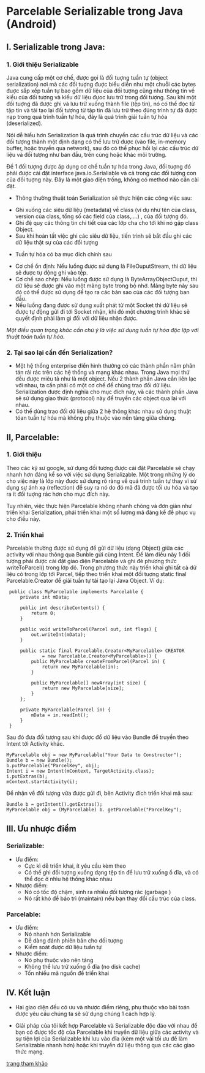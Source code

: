 # Parcelable Serializable trong Java (Android)

## I. Serializable trong Java:

### 1. Giới thiệu Serializable

Java cung cấp một cơ chế, được gọi là đối tuợng tuần tự (object serialization) nơi mà các đối tuợng đuợc biểu diễn như một chuỗi các bytes đuợc sắp xếp tuần tự bao gồm dữ liệu của đối tượng cũng như thông tin về kiểu của đối tượng và kiểu dữ liệu đựoc lưu trữ trong đối tượng. Sau khi một đối tuợng đã được ghi và lưu trữ xuống thành file (tệp tin), nó có thể đọc từ tập tin và tái tạo lại đối tượng từ tập tin đã lưu trữ theo đúng trình tự đã được nạp trong quá trình tuần tự hóa, đây là quá trình giải tuần tự hóa (deserialized).

Nói dễ hiểu hơn Serialization là quá trình chuyển các cấu trúc dữ liệu và các đối tượng thành một định dạng có thể lưu trữ được (vào file, in-memory buffer, hoặc truyền qua network), sau đó có thể phục hồi lại các cấu trúc dữ liệu và đối tượng như ban đầu, trên cùng hoặc khác môi trường.

Để 1 đối tượng được áp dụng cơ chế tuần tự hóa trong Java, đối tuợng đó phải được cài đặt interface java.io.Serialiable và cả trong các đối tượng con của đối tuợng này. Đây là một giao diện trống, không có method nào cần cài đặt.

* Thông thường thuật toán Serialization sẽ thực hiện các công việc sau:

 + Ghi xuống các siêu dữ liệu (metadata) về class (ví dụ như tên của class, version của class, tổng số các field của class,….) , của đối tượng đó.
 + Ghi đệ quy các thông tin chi tiết của các lớp cha cho tới khi nó gặp class Object. 
 + Sau khi hoàn tất việc ghi các siêu dữ liệu, tiến trình sẽ bắt đầu ghi các dữ liệu thật sự của các đối tượng

* Tuần tự hóa có ba mục đích chính sau

 + Cơ chế ổn định: Nếu luồng được sử dụng là FileOuputStream, thì dữ liệu sẽ được tự động ghi vào tệp.
 + Cơ chế sao chép: Nếu luồng được sử dụng là ByteArrayObjectOuput, thì dữ liệu sẽ được ghi vào một mảng byte trong bộ nhớ. Mảng byte này sau đó có thể được sử dụng để tạo ra các bản sao của các đối tượng ban đầu.
 + Nếu luồng đang được sử dụng xuất phát từ một Socket thì dữ liệu sẽ được tự động gửi đi tới Socket nhận, khi đó một chương trình khác sẽ quyết định phải làm gì đối với dữ liệu nhận được.

_Một điều quan trọng khác cần chú ý là việc sử dụng tuần tự hóa độc lập với thuật toán tuần tự hóa._

### 2. Tại sao lại cần đến Serialization?

* Một hệ thống enterprise điển hình thường có các thành phần nằm phân tán rải rác trên các hệ thống và mạng khác nhau. Trong Java mọi thứ đều được miêu tả như là một object. Nếu 2 thành phần Java cần liên lạc với nhau, ta cần phải có một cơ chế để chúng trao đổi dữ liệu. Serialization được định nghĩa cho mục đích này, và các thành phần Java sẽ sử dụng giao thức (protocol) này để truyền các object qua lại với nhau.
* Có thể dùng trao đối dữ liệu giữa 2 hệ thông khác nhau sử dụng thuật tóan tuần tự hóa mà không phụ thuộc vào nền tảng giữa chúng.

## II, Parcelable:

### 1. Giới thiệu

Theo các kỹ sư google, sử dụng đối tượng được cài đặt Parcelable sẽ chạy nhanh hơn đáng kể so với việc sử dụng Serializable. Một trong những lý do cho việc này là lớp này đuợc sử dụng rõ ràng về quá trình tuần tự thay vì sử dụng sự ánh xạ (reflection) để suy ra nó do đó mã đã được tối ưu hóa và tạo ra ít đối tuợng rác hơn cho mục đích này.

Tuy nhiên, việc thực hiện Parcelable không nhanh chóng và đơn giản như triển khai Serialization, phải triển khai một số lượng mã đáng kể để phục vụ cho điều này.

### 2. Triển khai

Parcelable thường được sử dụng để gửi dữ liệu (dạng Object) giữa các activity với nhau thông qua Bunble gửi cùng Intent. Để làm điều này 1 đối tượng phải được cài đặt giao diện Parcelable và ghi đè phương thức writeToParcel() trong lớp đó. Trong phương thức này triển khai ghi tất cả dữ liệu có trong lớp tới Parcel, tiếp theo triển khai một đối tuợng static final Parcelable.Creator để giải tuần tự tái tạo lại Java Object. Ví dụ:
```
 public class MyParcelable implements Parcelable {
     private int mData;

     public int describeContents() {
         return 0;
     }

     public void writeToParcel(Parcel out, int flags) {
         out.writeInt(mData);
     }

     public static final Parcelable.Creator<MyParcelable> CREATOR
             = new Parcelable.Creator<MyParcelable>() {
         public MyParcelable createFromParcel(Parcel in) {
             return new MyParcelable(in);
         }

         public MyParcelable[] newArray(int size) {
             return new MyParcelable[size];
         }
     };

     private MyParcelable(Parcel in) {
         mData = in.readInt();
     }
 }
```
Sau đó đưa đối tượng sau khi được đổ dữ liệu vào Bundle để truyền theo Intent tới Activity khác.
```
MyParcelable obj = new MyParcelable("Your Data to Constructor"); 
Bundle b = new Bundle();
b.putParcelable("ParcelKey", obj);
Intent i = new Intent(mContext, TargetActivity.class);
i.putExtras(b);
mContext.startActivity(i);
```
Để nhận về đối tượng vừa được gửi đi, bên Activity đích triển khai mã sau:
```
Bundle b = getIntent().getExtras();
MyParcelable obj = (MyParcelable) b. getParcelable("ParcelKey");
```

## III. Ưu nhược điểm

### Serializable:

* Ưu điểm:
  * Cực kì dễ triển khai, ít yêu cầu kèm theo
  * Có thể ghi đối tượng xuống dạng tệp tin để lưu trữ xuống ổ đĩa, và có thể đọc ở nhìu hệ thống khác nhau
* Nhược điểm:
  * Nó có tốc độ chậm, sinh ra nhiều đối tượng rác (garbage )
  * Nó rất khó để bảo trì (maintain) nếu bạn thay đổi cấu trúc của class.
### Parcelable:

* Ưu điểm:
  * Nó nhanh hơn Serializable
  * Dễ dàng đánh phiên bản cho đối tượng
  * Kiểm soát được dữ liệu tuần tự
* Nhược điểm:
  * Nó phụ thuộc vào nên tảng
  * Không thể lưu trữ xuống ổ đĩa (no disk cache)
  * Tốn nhiều mã nguồn để triển khai

## IV. Kết luận

* Hai giao diện đều có ưu và nhược điểm riêng, phụ thuộc vào bài toán được yêu cầu chúng ta sẽ sử dụng chúng 1 cách hợp lý.

* Giải pháp của tôi kết hợp Parcelable và Serializable độc đáo với nhau để bạn có được tốc độ của Parcelable khi truyền dữ liệu giữa các activity và sự tiện lợi của Serializable khi lưu vào đĩa (kèm một vài tối ưu để làm Serializable nhanh hơn) hoặc khi truyền dữ liệu thông qua các các giao thức mạng.

[trang tham khảo](https://viblo.asia/hungtdo/posts/KE7bGonKM5e2) 

